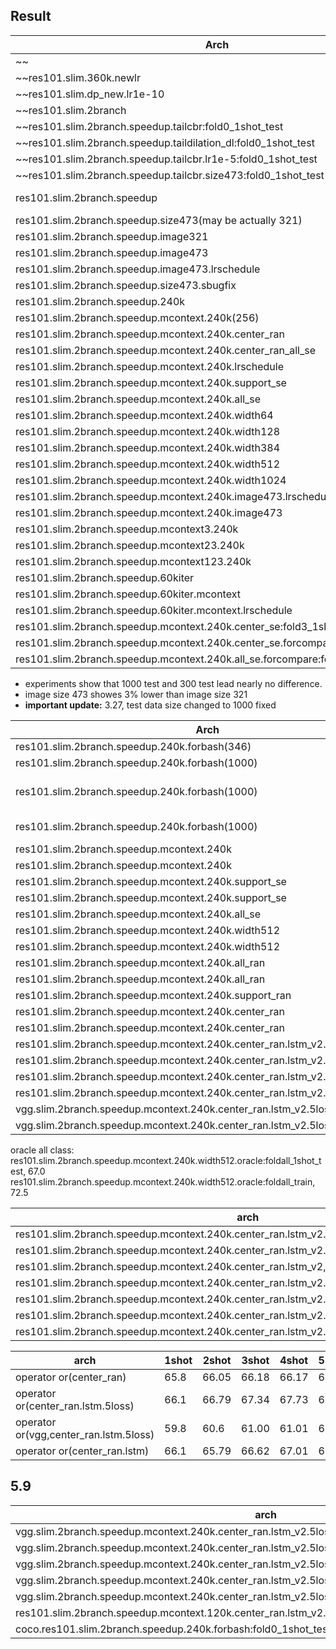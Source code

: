 

## Result 

Arch |Dataset| Result 
|----|----|----|
~~|res101.slim|pascal0|53.8|~~
~~res101.slim.360k.newlr||55.3~~
~~res101.slim.dp_new.lr1e-10|pascal0|22~~
~~res101.slim.2branch|pascal0|55.3~~
~~res101.slim.2branch.speedup.tailcbr:fold0_1shot_test|pascal0|43.4~~
~~res101.slim.2branch.speedup.taildilation_dl:fold0_1shot_test|pascal0|47.0~~
~~res101.slim.2branch.speedup.tailcbr.lr1e-5:fold0_1shot_test|pascal0|43.4~~
~~res101.slim.2branch.speedup.tailcbr.size473:fold0_1shot_test|pascal0|43.4~~
res101.slim.2branch.speedup|pascal0|49.9(backup), 51.4(backup2),47.5(backup3)
res101.slim.2branch.speedup.size473(may be actually 321)|pascal0|56.7
res101.slim.2branch.speedup.image321|pascal0|54.7
res101.slim.2branch.speedup.image473|pascal0|58.4
res101.slim.2branch.speedup.image473.lrschedule|pascal0|58.8,58(backup),58.4(backup2)
res101.slim.2branch.speedup.size473.sbugfix|pascal0|44
res101.slim.2branch.speedup.240k|pascal0|60
res101.slim.2branch.speedup.mcontext.240k(256)|pascal0|63.6
res101.slim.2branch.speedup.mcontext.240k.center_ran|pascal0|65.3
|res101.slim.2branch.speedup.mcontext.240k.center_ran_all_se|pascal0|65.5|
res101.slim.2branch.speedup.mcontext.240k.lrschedule|pascal0|60.2
res101.slim.2branch.speedup.mcontext.240k.support_se|pascal0|63.5
res101.slim.2branch.speedup.mcontext.240k.all_se|pascal0|63.7
res101.slim.2branch.speedup.mcontext.240k.width64|pascal0|63.4
res101.slim.2branch.speedup.mcontext.240k.width128|pascal0|63.3
res101.slim.2branch.speedup.mcontext.240k.width384|pascal0|62.0
res101.slim.2branch.speedup.mcontext.240k.width512|pascal0|63.7
res101.slim.2branch.speedup.mcontext.240k.width1024|pascal0|63.2
res101.slim.2branch.speedup.mcontext.240k.image473.lrschedule|pascal0|59.3
res101.slim.2branch.speedup.mcontext.240k.image473|pascal0|60
res101.slim.2branch.speedup.mcontext3.240k|pascal0|61.2
res101.slim.2branch.speedup.mcontext23.240k|pascal0|63.2
res101.slim.2branch.speedup.mcontext123.240k|pascal0|61.4
res101.slim.2branch.speedup.60kiter|pascal0|61.5
res101.slim.2branch.speedup.60kiter.mcontext|pascal0|63.4
res101.slim.2branch.speedup.60kiter.mcontext.lrschedule|pascal0|61.8
res101.slim.2branch.speedup.mcontext.240k.center_se:fold3_1shot_test|53.2|
res101.slim.2branch.speedup.mcontext.240k.center_se.forcompare:fold0_1shot_test|61.7|
res101.slim.2branch.speedup.mcontext.240k.all_se.forcompare:fold0_1shot_test|63.5|


* experiments show that 1000 test and 300 test lead nearly no difference.
* image size 473 showes 3% lower than image size 321
* **important update:** 3.27, test data size changed to 1000 fixed


Arch |n-shot|fold0| fold1|fold2|fold3|Mean 
|----|----|----|----|----|----|----|
|res101.slim.2branch.speedup.240k.forbash(346)|1-shot|59.7|53.8|50.7|47.9|53.0|
|res101.slim.2branch.speedup.240k.forbash(1000)|1-shot|59.0|53.7|50.4|47.9|53.0|
|res101.slim.2branch.speedup.240k.forbash(1000)|5-shot(prob mix)|58.8|53.4|50.5|48|52.6|
|res101.slim.2branch.speedup.240k.forbash(1000)|5-shot(or)|60.8|56.0|51.3|51.1|54.8|
|res101.slim.2branch.speedup.mcontext.240k|1-shot|62.4|55.7|51.8|51.1|55.3|
|res101.slim.2branch.speedup.mcontext.240k|5-shot|63.3|56.8|52.3|53.7|56.5
|res101.slim.2branch.speedup.mcontext.240k.support_se|1-shot|63.3|54.3|51.2|51.5|55.0
|res101.slim.2branch.speedup.mcontext.240k.support_se|5-shot|64.4|55.6|51.8|53.6|56.4
|res101.slim.2branch.speedup.mcontext.240k.all_se|1-shot |63.7|53.8|50.6|51.2|54.8
|res101.slim.2branch.speedup.mcontext.240k.width512|1-shot|63.4|55.4|52.2|52|55.75
|res101.slim.2branch.speedup.mcontext.240k.width512|5-shot|64.1|56.8|52.6|52.0|56.38|
|res101.slim.2branch.speedup.mcontext.240k.all_ran|1-shot|63.6|56.4|52.6|50.8|55.85|
|res101.slim.2branch.speedup.mcontext.240k.all_ran|5-shot|64.6|57.6|53.1|52.9||57.0|
|res101.slim.2branch.speedup.mcontext.240k.support_ran |1-shot|63.3|56.8|52.5|50.1|55.6|
|res101.slim.2branch.speedup.mcontext.240k.center_ran |1-shot|65.8|58.0|52.6|52.8|57.3|
|res101.slim.2branch.speedup.mcontext.240k.center_ran |5-shot|66.2|57.3|52.9|54.8|57.8|
|res101.slim.2branch.speedup.mcontext.240k.center_ran.lstm_v2.width128 |1-shot|64.5|66.6|52.5|58.24|60.46|
|res101.slim.2branch.speedup.mcontext.240k.center_ran.lstm_v2.width128 |5-shot|67.5|68.8|53.6|60.8|62.67|
|res101.slim.2branch.speedup.mcontext.240k.center_ran.lstm_v2.5loss.width128|1-shot|66.1|69.39|52.6|56.70|61.20|
|res101.slim.2branch.speedup.mcontext.240k.center_ran.lstm_v2.5loss.width128|5-shot|67.9|70.5|52.4|57.8|62.15|
|vgg.slim.2branch.speedup.mcontext.240k.center_ran.lstm_v2.5loss.width128|1-shot|59.8|61.9|51.49|51.1|56.07|
|vgg.slim.2branch.speedup.mcontext.240k.center_ran.lstm_v2.5loss.width128|5-shot|61.3|63.5|51.6|53.0|57.35|
oracle all class:  
res101.slim.2branch.speedup.mcontext.240k.width512.oracle:foldall_1shot_test, 67.0
res101.slim.2branch.speedup.mcontext.240k.width512.oracle:foldall_train, 72.5


|arch|1shot|5shot|10shot|
|----|----|----|----|
res101.slim.2branch.speedup.mcontext.240k.center_ran.lstm_v2.5loss,epoch1|63|62.7|62.9
res101.slim.2branch.speedup.mcontext.240k.center_ran.lstm_v2.5loss,epoch3|66.8|67.6|67.6
res101.slim.2branch.speedup.mcontext.240k.center_ran.lstm_v2,epoch3|66.3|67.1|67.0
res101.slim.2branch.speedup.mcontext.240k.center_ran.lstm_v2.5loss.width64:fold0_5shot_test|66.3|67.4|67.5|
res101.slim.2branch.speedup.mcontext.240k.center_ran.lstm_v2.5loss.width128:fold0_5shot_test|66.1|67.9|68.2|
res101.slim.2branch.speedup.mcontext.240k.center_ran.lstm_v2.width128:fold0_5shot_test|64.5|67.5|68.0|
res101.slim.2branch.speedup.mcontext.240k.center_ran.lstm_v2.width64:fold0_5shot_test|65.16|68.1|68.1|

|arch|1shot|2shot|3shot|4shot|5shot|6shot|7shot|8shot|9shot|10shot|
|----|----|----|----|----|----|----|----|----|----|----|
|operator or(center_ran)|65.8|66.05|66.18|66.17|66.2|66.19|66.20|66.19|66.17|66.17|
|operator or(center_ran.lstm.5loss)|66.1|66.79|67.34|67.73|67.9|68.19|68.17|68.00|68.18|68.17|
|operator or(vgg,center_ran.lstm.5loss)|59.8|60.6|61.00|61.01|61.3|61.55|61.61|61.69|61.80|61.98|
|operator or(center_ran.lstm)|66.1|65.79|66.62|67.01|67.9|67.87|67.95|67.87|67.79|68.00|


## 5.9 

|arch|5shot|
|----|----|
|vgg.slim.2branch.speedup.mcontext.240k.center_ran.lstm_v2.5loss.width128.stride8:fold0_5shot_test|60.8
|vgg.slim.2branch.speedup.mcontext.240k.center_ran.lstm_v2.5loss.width128:fold0_5shot_test|61.3
|vgg.slim.2branch.speedup.mcontext.240k.center_ran.lstm_v2.5loss.width128:fold1_5shot_test|63.5
|vgg.slim.2branch.speedup.mcontext.240k.center_ran.lstm_v2.5loss.width128:fold2_5shot_test|51.6
|vgg.slim.2branch.speedup.mcontext.240k.center_ran.lstm_v2.5loss.width128:fold3_5shot_test|53.0
|res101.slim.2branch.speedup.mcontext.120k.center_ran.lstm_v2.5loss.width128.stride8:fold0_5shot_test|62.8
coco.res101.slim.2branch.speedup.240k.forbash:fold0_1shot_test|51.9|


